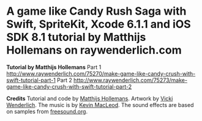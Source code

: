 # A game like Candy Rush Saga with Swift, SpriteKit, Xcode 6.1.1 and iOS SDK 8.1 tutorial by Matthijs Hollemans on raywenderlich.com

**Tutorial by Matthijs Hollemans**
Part 1 http://www.raywenderlich.com/75270/make-game-like-candy-crush-with-swift-tutorial-part-1
Part 2 http://www.raywenderlich.com/75273/make-game-like-candy-crush-with-swift-tutorial-part-2

**Credits**
Tutorial and code by [Matthijs Hollemans](http://www.raywenderlich.com/u/Hollance). Artwork by [Vicki Wenderlich](http://www.gameartguppy.com/about/license/). The music is by [Kevin MacLeod](http://incompetech.com/). The sound effects are based on samples from [freesound.org](http://freesound.org).
